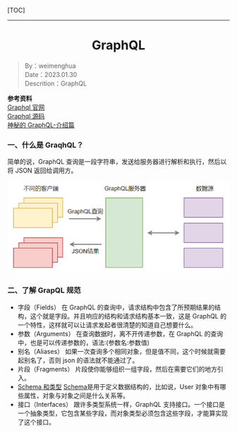 [TOC]

---

<h1 align="center">GraphQL</h1>

> By：weimenghua  
> Date：2023.01.30  
> Descrition：GraphQL  

**参考资料**  
[Graphql 官网](https://graphql.org/)  
[Graphql 源码](https://github.com/graphql)  
[神秘的 GraphQL-介绍篇](https://mp.weixin.qq.com/s/ToTWIObU68FefrauZmyVkw)



### 一、什么是 GraqhQL？

简单的说，GraphQL 查询是一段字符串，发送给服务器进行解析和执行，然后以将 JSON 返回给调用方。

![](./img/Graphsql.png)



### 二、了解 GrapQL 规范

- 字段（Fields）
在 GraphQL 的查询中，请求结构中包含了所预期结果的结构，这个就是字段。并且响应的结构和请求结构基本一致，这是 GraphQL 的一个特性，这样就可以让请求发起者很清楚的知道自己想要什么。
- 参数（Arguments）
在查询数据时，离不开传递参数，在 GraphQL 的查询中，也是可以传递参数的，语法∶(参数名:参数值)
- 别名（Aliases）
如果一次查询多个相同对象，但是值不同，这个时候就需要起别名了，否则 json 的语法就不能通过了。
- 片段（Fragments）
片段使你能够组织一组字段，然后在需要它们的地方引入。
- [Schema 和类型](https://graphql.cn/learn/schema/)
[Schema](https://so.csdn.net/so/search?q=Schema&spm=1001.2101.3001.7020)是用于定义数据结构的，比如说，User 对象中有哪些属性，对象与对象之间是什么关系等。
- 接口（Interfaces）
跟许多类型系统一样，GraphQL 支持接口。一个接口是一个抽象类型，它包含某些字段，而对象类型必须包含这些字段，才能算实现了这个接口。